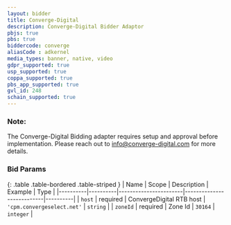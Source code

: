 ```yaml
---
layout: bidder
title: Converge-Digital
description: Converge-Digital Bidder Adaptor
pbjs: true
pbs: true
biddercode: converge
aliasCode : adkernel
media_types: banner, native, video
gdpr_supported: true
usp_supported: true
coppa_supported: true
pbs_app_supported: true
gvl_id: 248
schain_supported: true
---
```


### Note:

The Converge-Digital Bidding adapter requires setup and approval before implementation. Please reach out to <info@converge-digital.com> for more details.

### Bid Params

{: .table .table-bordered .table-striped }
| Name     | Scope    | Description           | Example                   | Type     |
|----------|----------|-----------------------|---------------------------|----------|
| `host`   | required | ConvergeDigital RTB host | `'cpm.convergeselect.net'` | `string` |
| `zoneId` | required | Zone Id           | `30164`                 | `integer` |
